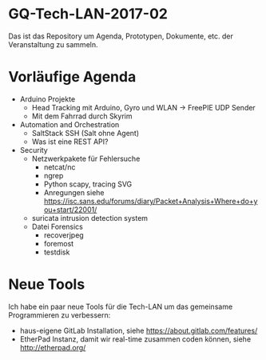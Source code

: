# GQ-Tech-LAN-2017-02
Das ist das Repository um Agenda, Prototypen, Dokumente, etc. der Veranstaltung zu sammeln.

# Vorläufige Agenda
- Arduino Projekte
  - Head Tracking mit Arduino, Gyro und WLAN -> FreePIE UDP Sender
  - Mit dem Fahrrad durch Skyrim
- Automation and Orchestration
  - SaltStack SSH (Salt ohne Agent)
  - Was ist eine REST API?
- Security
  - Netzwerkpakete für Fehlersuche
    - netcat/nc
    - ngrep
    - Python scapy, tracing SVG
    - Anregungen siehe https://isc.sans.edu/forums/diary/Packet+Analysis+Where+do+you+start/22001/
  - suricata intrusion detection system
  - Datei Forensics
    - recoverjpeg
    - foremost
    - testdisk

# Neue Tools
Ich habe ein paar neue Tools für die Tech-LAN um das gemeinsame Programmieren zu verbessern:
- haus-eigene GitLab Installation, siehe https://about.gitlab.com/features/
- EtherPad Instanz, damit wir real-time zusammen coden können, siehe http://etherpad.org/
